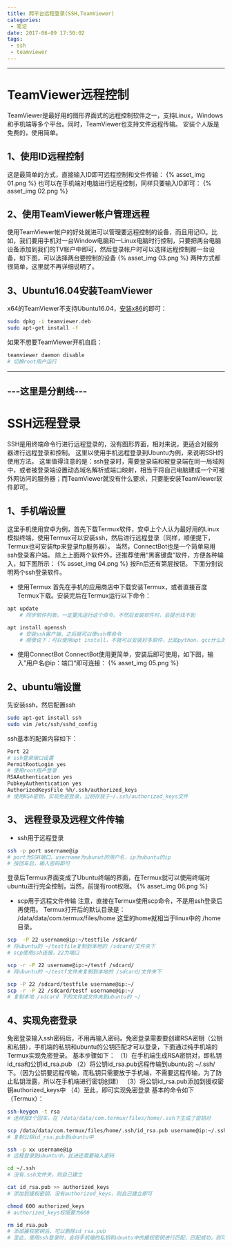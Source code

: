 ```yaml
---
title: 跨平台远程登录(SSH,TeamViewer)
categories:
 - 笔记
date: 2017-06-09 17:50:02
tags:
 - ssh
 - teamviewer
---
```


---
# TeamViewer远程控制
TeamViewer是最好用的图形界面式的远程控制软件之一，支持Linux，Windows和手机端等多个平台。同时，TeamViewer也支持文件远程传输。
安装个人版是免费的，使用简单。

<!-- more -->

## 1、使用ID远程控制
这是最简单的方式，直接输入ID即可远程控制和文件传输：
{% asset_img 01.png %}
也可以在手机端对电脑进行远程控制，同样只要输入ID即可：
{% asset_img 02.png %}

## 2、使用TeamViewer帐户管理远程
使用TeamViewer帐户的好处就进可以管理要远程控制的设备，而且用记ID。比如，我们要用手机对一台Window电脑和一Linux电脑时行控制，只要把两台电脑设备添加到我们的TV帐户中即可，然后登录帐户时可以选择远程控制那一台设备，如下图，可以选择两台要控制的设备
{% asset_img 03.png %}
两种方式都很简单，这里就不再详细说明了。

## 3、Ubuntu16.04安装TeamViewer
x64的TeamViewer不支持Ubuntu16.04，[安装x86](https://www.teamviewer.com/en/help/363-How-do-I-install-TeamViewer-on-my-Linux-distribution.aspx#other)的即可：

```bash
sudo dpkg -i teamviewer.deb
sudo apt-get install -f
```
如果不想要TeamViewer开机自启：

```bash
teamviewer daemon disable
# 切换root用户运行	
```


---
---这里是分割线---
---
# SSH远程登录
SSH是用终端命令行进行远程登录的，没有图形界面，相对来说，更适合对服务器进行远程登录和控制。
这里以使用手机远程登录到Ubuntu为例，来说明SSH的使用方法。
这里值得注意的是：ssh登录时，需要登录端和被登录端在同一局域网中，或者被登录端设置动态域名解析或端口映射，相当于将自己电脑建成一个可被外网访问的服务器；而TeamViewer就没有什么要求，只要能安装TeamViewer软件即可。

## 1、手机端设置
这里手机使用安卓为例，首先下载Termux软件，安卓上个人认为最好用的Linux模拟终端，使用Termux可以安装ssh，然后进行远程登录（同样，顺便提下，Termux也可安装ftp来登录ftp服务器）。
当然，ConnectBot也是一个简单易用ssh登录客户端。
除上上面两个软件外，还推荐使用“黑客键盘”软件，方便各种输入，如下图所示：
{% asset_img 04.png %}
按Fn后还有第层按钮。
下面分别说明两个ssh登录软件。

* 使用Termux
首先在手机的应用商店中下载安装Termux，或者直接百度Termux下载。安装完后在Termux运行以下命令：

```bash
apt update
	# 同步软件列表，一定要先运行这个命令，不然后安装软件时，会提示找不到

apt install openssh
	# 安装ssh客户端，之后就可以使ssh等命令
	# 顺便说下：可以使用apt install，不就可以安装好多软件，比如python，gcc什么的，可以自己尝试了，Termux有不少软件。
```

* 使用ConnectBot
ConnectBot使用更简单，安装后即可使用，如下图，输入”用户名@ip：端口“即可连接：
{% asset_img 05.png %}

## 2、ubuntu端设置
先安装ssh，然后配置ssh

```bash
sudo apt-get install ssh
sudo vim /etc/ssh/sshd_config
```

ssh基本的配置内容如下：

```bash
Port 22
# ssh登录端口设置
PermitRootLogin yes  
# 使用root用户登录
RSAAuthentication yes                                                   
PubkeyAuthentication yes
AuthorizedKeysFile %h/.ssh/authorized_keys
# 使用RSA密钥，实现免密登录，公钥存放于~/.ssh/authorized_keys文件
```

## 3、 远程登录及远程文件传输

* ssh用于远程登录

```bash
ssh -p port username@ip
# port为SSH端口，username为ubunut的用户名，ip为ubuntu的ip
# 按回车后，输入密码即可 
```

登录后Termux界面变成了Ubuntu终端的界面，在Termux就可以使用终端对ubuntu进行完全控制，当然，前提有root权限。
{% asset_img 06.png %}

* scp用于远程文件传输
注意，直接在Termux使用scp命令，不是用ssh登录后再使用。
Termux打开后的默认目录是：  /data/data/com.termux/files/home
这里的home就相当于linux中的 /home 目录。

```bash
scp  -P 22 username@ip:~/testfile /sdcard/
# 将ubuntu的 ~/testfile复制到本地的 /sdcard/文件夹下
# scp使用ssh连接，22为端口

scp -r -P 22 username@ip:~/testf /sdcard/
# 将ubuntu的 ~/testf文件夹复制到本地的 /sdcard/文件夹下

scp -P 22 /sdcard/testfile username@ip:~/
scp -r -P 22 /sdcard/testf username@ip:~/
# 复制本地 /sdcard 下的文件或文件夹到ubuntu的 ~/
```

## 4、实现免密登录
免密登录输入ssh密码后，不用再输入密码。免密登录需要要创建RSA密钥（公钥和私钥），手机端的私钥和ubuntu的公钥匹配才可以登录，下面通过纯手机端的Termux实现免密登录。
基本步骤如下：
（1）在手机端生成RSA密钥对，即私钥id_rsa和公钥id_rsa.pub
（2）将公钥id_rsa.pub远程传输到ubuntu的 ~/.ssh/下。（因为公钥要远程传输，而私钥只需要放于手机端，不需要远程传输，为了防止私钥泄露，所以在手机端进行密钥创建）
（3）将公钥id_rsa.pub添加到援权密钥authorized_keys中
（4）至此，即可实现免密登录
基本的命令如下（Termux）：

```bash
ssh-keygen -t rsa
# 连续按3个回车，在 /data/data/com.termux/files/home/.ssh下生成了密钥对

scp /data/data/com.termux/files/home/.ssh/id_rsa.pub username@ip:~/.ssh/
# 复制公钥id_rsa.pub到ubuntu中

ssh -p xx username@ip
# 远程登录到ubuntu中，此进还需要输入密码

cd ~/.ssh
# 没有.ssh文件夹，则自己建立

cat id_rsa.pub >> authorized_keys
# 添加到援权密钥，没有authorized_keys，则自己建立即可

chmod 600 authorized_keys
# authorized_keys权限要为600

rm id_rsa.pub
# 添加援权密钥后，可以删除id_rsa.pub
# 至此，使用ssh登录时，会将手机端的私钥和ubuntu中的援权密钥进行匹配，匹配成功，则可以实现免密登录
```
